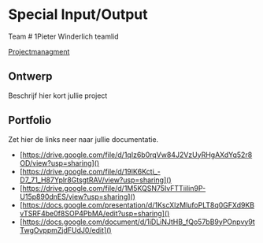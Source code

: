 # Special Input/Output
Team #
1Pieter Winderlich teamlid

[Projectmanagment]() <Trello scrumboard bijvoorbeeld>

## Ontwerp
Beschrijf hier kort jullie project

## Portfolio
Zet hier de links neer naar jullie documentatie.

* [https://drive.google.com/file/d/1qIz6b0rqVw84J2VzUyRHgAXdYq52r8OD/view?usp=sharing]()
* [https://drive.google.com/file/d/19lK6Kcti_-D7_71_H87Yplr8GtsgtRAV/view?usp=sharing]()
* [https://drive.google.com/file/d/1M5KQSN75IvFTTiilin9P-U15p890dnES/view?usp=sharing]()
* [https://docs.google.com/presentation/d/1KscXlzMlufoPLT8q0GFXd9KBvTSRF4be0f8SOP4PbMA/edit?usp=sharing]() 
* [https://docs.google.com/document/d/1iDLiNJtHB_fQo57bB9yPOnpvy9tTwgOvppmZjdFUdJ0/edit]()

